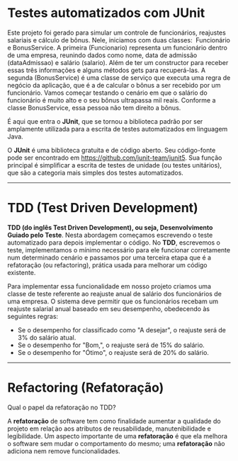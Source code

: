 # Testes automatizados com JUnit

Este projeto foi gerado para simular  um controle de funcionários, reajustes salariais e cálculo de bônus. Nele, iniciamos com duas classes: 
Funcionário e BonusService. A primeira (Funcionario) representa um funcionário dentro de uma empresa, reunindo dados como nome, data de admissão (dataAdmissao) 
e salário (salario). Além de ter um constructor para receber essas três informações e alguns métodos gets para recuperá-las. A segunda (BonusService) é uma classe de serviço 
que executa uma regra de negócio da aplicação, que é a de calcular o bônus a ser recebido por um funcionário.
Vamos começar testando o cenário em que o salário do funcionário é muito alto e o seu bônus ultrapassa mil reais. Conforme a classe BonusService, 
essa pessoa não tem direito a bônus.

É aqui que entra o **JUnit**, que se tornou a biblioteca padrão por ser amplamente utilizada para a escrita de testes automatizados em linguagem Java.

O **JUnit** é uma biblioteca gratuita e de código aberto. Seu código-fonte pode ser encontrado em <https://github.com/junit-team/junit5>. Sua função principal é 
simplificar a escrita de testes de unidade (ou testes unitários), que são a categoria mais simples dos testes automatizados.

---

# TDD (Test Driven Development)

**TDD (do inglês Test Driven Development), ou seja, Desenvolvimento Guiado pelo Teste**. Nesta abordagem começamos escrevendo o teste automatizado para depois implementar o código.
No **TDD**, escrevemos o teste, implementamos o mínimo necessário para ele funcionar corretamente num determinado cenário e passamos por uma terceira etapa que é a refatoração (ou refactoring), 
prática usada para melhorar um código existente.

Para implementar essa funcionalidade em nosso projeto criamos uma classe de teste referente ao reajuste anual de salário dos funcionários de uma empresa.
O sistema deve permitir que os funcionários recebam um reajuste salarial anual baseado em seu desempenho, obedecendo às seguintes regras:

- Se o desempenho for classificado como "A desejar", o reajuste será de 3% do salário atual.
- Se o desempenho for "Bom,", o reajuste será de 15% do salário.
- Se o desempenho for "Ótimo", o reajuste será de 20% do salário.

---

# Refactoring (Refatoração)

Qual o papel da refatoração no TDD?

A **refatoração** de software tem como finalidade aumentar a qualidade do projeto em relação aos atributos de reusabilidade, manutenibilidade e legibilidade. 
Um aspecto importante de uma **refatoração** é que ela melhora o software sem mudar o comportamento do mesmo; uma **refatoração** não adiciona nem remove funcionalidades.

